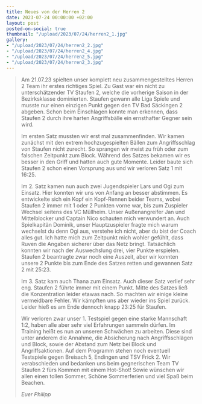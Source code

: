 ```yaml
---
title: Neues von der Herren 2
date: 2023-07-24 00:00:00 +02:00
layout: post
posted-on-social: true
thumbnail: "/upload/2023/07/24/herren2_1.jpg"
gallery:
- "/upload/2023/07/24/herren2_2.jpg"
- "/upload/2023/07/24/herren2_4.jpg"
- "/upload/2023/07/24/herren2_5.jpg"
- "/upload/2023/07/24/herren2_3.jpg"
---
```


> Am 21.07.23 spielten unser komplett neu zusammengestelltes Herren 2 Team ihr erstes richtiges Spiel. Zu Gast war ein nicht zu unterschätzender TV Staufen 2, welche die vorherige Saison in der Bezirksklasse dominierten. Staufen gewann alle Liga Spiele und musste nur einen einzigen Punkt gegen den TV Bad Säckingen 2 abgeben.
> Schon beim Einschlagen konnte man erkennen, dass Staufen 2 durch ihre harten Angriffsbälle ein ernsthafter Gegner sein wird.
>
> Im ersten Satz mussten wir erst mal zusammenfinden. Wir kamen zunächst mit den extrem hochzugespielten Bällen zum Angriffsschlag von Staufen nicht zurecht. So sprangen wir meist zu früh oder zum falschen Zeitpunkt zum Block. Während des Satzes bekamen wir es besser in den Griff und hatten auch gute Momente. Leider baute sich Staufen 2 schon einen Vorsprung aus und wir verloren Satz 1 mit 16:25.
>
> Im 2. Satz kamen nun auch zwei Jugendspieler Lars und Ogi zum Einsatz. Hier konnten wir uns von Anfang an besser abstimmen. Es entwickelte sich ein Kopf ein Kopf-Rennen beider Teams, wobei Staufen 2 immer mit 1 oder 2 Punkten vorne war, bis zum Zuspieler Wechsel seitens des VC Müllheim. Unser Außenangreifer Jan und Mittelblocker und Captain Nico schauten mich verwundert an. Auch Spielkapitän Dominik, unser Hauptzuspieler fragte mich warum wechselst du denn Ogi aus, verstehe ich nicht, aber du bist der Coach alles gut. Ich hatte mich zum Zeitpunkt mich wohler gefühlt, dass Ruven die Angaben sicherer über das Netz bringt. Tatsächlich konnten wir nach der Auswechslung drei, vier Punkte erspielen. Staufen 2 beantragte zwar noch eine Auszeit, aber wir konnten unsere 2 Punkte bis zum Ende des Satzes retten und gewannen Satz 2 mit 25:23.
>
> Im 3. Satz kam auch Thana zum Einsatz. Auch dieser Satz verlief sehr eng. Staufen 2 führte immer mit einem Punkt. Mitte des Satzes ließ die Konzentration leider etawas nach. So machten wir einige kleine vermeidbare Fehler. Wir kämpften uns aber wieder ins Spiel zurück. Leider hieß es am Ende dennoch knapp 23:25 für Staufen.
>
> Wir verloren zwar unser 1. Testspiel gegen eine starke Mannschaft 1:2, haben alle aber sehr viel Erfahrungen sammeln dürfen.
> Im Training heißt es nun an unseren Schwächen zu arbeiten. Diese sind unter anderem die Annahme, die Absicherung nach Angriffsschlägen und Block, sowie der Abstand zum Netz bei Block und Angriffsaktionen.
> Auf dem Programm stehen noch eventuell Testspiele gegen Breisach 5, Endingen und TSV Frick 2.
> Wir verabschieden und bedanken uns beim gegnerischen Team TV Staufen 2 fürs Kommen mit einem Hot-Shot! Sowie wünschen wir allen einen tollen Sommer, Schöne Sommerferien und viel Spaß beim Beachen. 
> 
> *Euer Philipp*